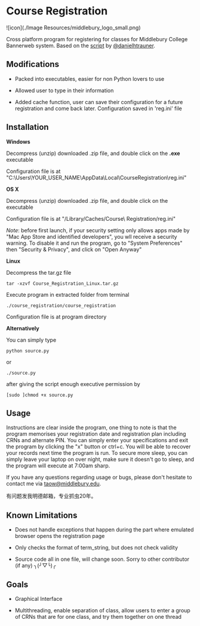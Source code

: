 Course Registration
===================
![icon](./Image Resources/middlebury_logo_small.png)

Cross platform program for registering for classes for Middlebury College Bannerweb system. Based on the [script](https://github.com/danielhtrauner/course-registration "script") by [@danielhtrauner](https://github.com/danielhtrauner "Daniel").


Modifications
----
* Packed into executables, easier for non Python lovers to use

* Allowed user to type in their information

* Added cache function, user can save their configuration for a future registration and come back later. Configuration saved in 'reg.ini' file

Installation
-----
__Windows__

Decompress (unzip) downloaded .zip file, and double click on the __.exe__ executable

Configuration file is at "C:\\Users\\YOUR_USER_NAME\\AppData\\Local\\CourseRegistration\\reg.ini"

__OS X__

Decompress (unzip) downloaded .zip file, and double click on the executable

Configuration file is at "/Library/Caches/Course\ Registration/reg.ini"

_Note_: before first launch, if your security setting only allows apps made by "Mac App Store and identified developers", you wll receive a security warning. To disable it and run the program, go to "System Preferences" then "Security & Privacy", and click on "Open Anyway"

__Linux__

Decompress the tar.gz file

    tar -xzvf Course_Registration_Linux.tar.gz

Execute program in extracted folder from terminal

    ./course_registration/course_registration

Configuration file is at program directory

__Alternatively__

You can simply type 

    python source.py

or

    ./source.py

after giving the script enough executive permission by

    [sudo ]chmod +x source.py

Usage
-----
Instructions are clear inside the program, one thing to note is that the program memorises your registration date and registration plan including CRNs and alternate PIN.
You can simply enter your specifications and exit the program by clicking the "x" button or ctrl+c. You will be able to recover your records next time the program is run.
To secure more sleep, you can simply leave your laptop on over night, make sure it doesn't go to sleep, and the program will execute at 7:00am sharp.

If you have any questions regarding usage or bugs, please don't hesitate to contact me via taow@middlebury.edu.

有问题发我明德邮箱，专业抓虫20年。

Known Limitations
----
* Does not handle exceptions that happen during the part where emulated browser opens the registration page

* Only checks the format of term_string, but does not check validity

* Source code all in one file, will change soon. Sorry to other contributor (if any) ╮(╯▽╰)╭


Goals
----
* Graphical Interface

* Multithreading, enable separation of class, allow users to enter a group of CRNs that are for one class, and try them together on one thread
